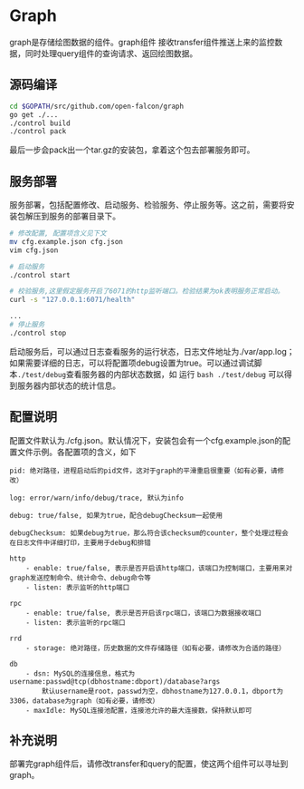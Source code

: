 # Graph

graph是存储绘图数据的组件。graph组件 接收transfer组件推送上来的监控数据，同时处理query组件的查询请求、返回绘图数据。

## 源码编译

```bash
cd $GOPATH/src/github.com/open-falcon/graph
go get ./...
./control build
./control pack
```

最后一步会pack出一个tar.gz的安装包，拿着这个包去部署服务即可。

## 服务部署
服务部署，包括配置修改、启动服务、检验服务、停止服务等。这之前，需要将安装包解压到服务的部署目录下。

```bash
# 修改配置, 配置项含义见下文
mv cfg.example.json cfg.json
vim cfg.json

# 启动服务
./control start

# 校验服务,这里假定服务开启了6071的http监听端口。检验结果为ok表明服务正常启动。
curl -s "127.0.0.1:6071/health"

...
# 停止服务
./control stop

```
启动服务后，可以通过日志查看服务的运行状态，日志文件地址为./var/app.log；如果需要详细的日志，可以将配置项debug设置为true。可以通过调试脚本```./test/debug```查看服务器的内部状态数据，如 运行 ```bash ./test/debug``` 可以得到服务器内部状态的统计信息。

## 配置说明
配置文件默认为./cfg.json。默认情况下，安装包会有一个cfg.example.json的配置文件示例。各配置项的含义，如下

```
pid: 绝对路径，进程启动后的pid文件，这对于graph的平滑重启很重要（如有必要，请修改）

log: error/warn/info/debug/trace, 默认为info

debug: true/false, 如果为true，配合debugChecksum一起使用

debugChecksum: 如果debug为true，那么符合该checksum的counter，整个处理过程会在日志文件中详细打印，主要用于debug和排错

http
    - enable: true/false, 表示是否开启该http端口，该端口为控制端口，主要用来对graph发送控制命令、统计命令、debug命令等
    - listen: 表示监听的http端口

rpc
    - enable: true/false, 表示是否开启该rpc端口，该端口为数据接收端口
    - listen: 表示监听的rpc端口

rrd
    - storage: 绝对路径，历史数据的文件存储路径（如有必要，请修改为合适的路径）

db
    - dsn: MySQL的连接信息，格式为 username:passwd@tcp(dbhostname:dbport)/database?args
      	默认username是root，passwd为空，dbhostname为127.0.0.1，dbport为3306，database为graph（如有必要，请修改）
    - maxIdle: MySQL连接池配置，连接池允许的最大连接数，保持默认即可

```

## 补充说明
部署完graph组件后，请修改transfer和query的配置，使这两个组件可以寻址到graph。
